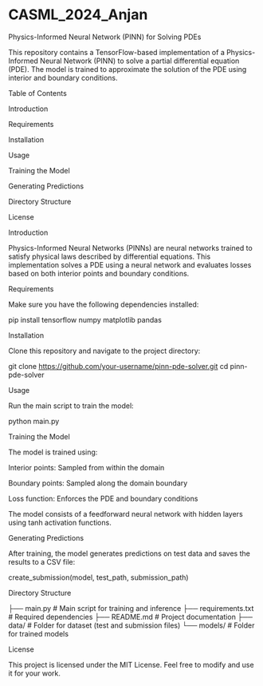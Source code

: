 # CASML_2024_Anjan
Physics-Informed Neural Network (PINN) for Solving PDEs

This repository contains a TensorFlow-based implementation of a Physics-Informed Neural Network (PINN) to solve a partial differential equation (PDE). The model is trained to approximate the solution of the PDE using interior and boundary conditions.

Table of Contents

Introduction

Requirements

Installation

Usage

Training the Model

Generating Predictions

Directory Structure

License

Introduction

Physics-Informed Neural Networks (PINNs) are neural networks trained to satisfy physical laws described by differential equations. This implementation solves a PDE using a neural network and evaluates losses based on both interior points and boundary conditions.

Requirements

Make sure you have the following dependencies installed:

pip install tensorflow numpy matplotlib pandas

Installation

Clone this repository and navigate to the project directory:

git clone https://github.com/your-username/pinn-pde-solver.git
cd pinn-pde-solver

Usage

Run the main script to train the model:

python main.py

Training the Model

The model is trained using:

Interior points: Sampled from within the domain

Boundary points: Sampled along the domain boundary

Loss function: Enforces the PDE and boundary conditions

The model consists of a feedforward neural network with hidden layers using tanh activation functions.

Generating Predictions

After training, the model generates predictions on test data and saves the results to a CSV file:

create_submission(model, test_path, submission_path)

Directory Structure

├── main.py                 # Main script for training and inference
├── requirements.txt        # Required dependencies
├── README.md               # Project documentation
├── data/                   # Folder for dataset (test and submission files)
└── models/                 # Folder for trained models

License

This project is licensed under the MIT License. Feel free to modify and use it for your work.

